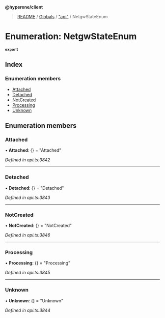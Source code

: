 **@hyperone/client**

> [README](../README.md) / [Globals](../globals.md) / ["api"](../modules/_api_.md) / NetgwStateEnum

# Enumeration: NetgwStateEnum

**`export`** 

## Index

### Enumeration members

* [Attached](_api_.netgwstateenum.md#attached)
* [Detached](_api_.netgwstateenum.md#detached)
* [NotCreated](_api_.netgwstateenum.md#notcreated)
* [Processing](_api_.netgwstateenum.md#processing)
* [Unknown](_api_.netgwstateenum.md#unknown)

## Enumeration members

### Attached

•  **Attached**: {} = "Attached"

*Defined in api.ts:3842*

___

### Detached

•  **Detached**: {} = "Detached"

*Defined in api.ts:3843*

___

### NotCreated

•  **NotCreated**: {} = "NotCreated"

*Defined in api.ts:3846*

___

### Processing

•  **Processing**: {} = "Processing"

*Defined in api.ts:3845*

___

### Unknown

•  **Unknown**: {} = "Unknown"

*Defined in api.ts:3844*
